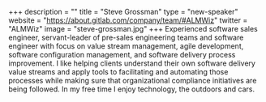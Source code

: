 +++
description = ""
title = "Steve Grossman"
type = "new-speaker"
website = "https://about.gitlab.com/company/team/#ALMWiz"
twitter = "ALMWiz"
image = "steve-grossman.jpg"
+++
Experienced software sales engineer, servant-leader of pre-sales engineering teams and software engineer with focus on value stream management, agile development, software configuration management, and software delivery process improvement. I like helping clients understand their own software delivery value streams and apply tools to facilitating and automating those processes while making sure that organizational compliance initiatives are being followed. In my free time I enjoy technology, the outdoors and cars.